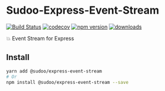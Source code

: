 # Sudoo-Express-Event-Stream

[![Build Status](https://travis-ci.com/SudoDotDog/Sudoo-Express-Event-Stream.svg?branch=master)](https://travis-ci.com/SudoDotDog/Sudoo-Express-Event-Stream)
[![codecov](https://codecov.io/gh/SudoDotDog/Sudoo-Express-Event-Stream/branch/master/graph/badge.svg)](https://codecov.io/gh/SudoDotDog/Sudoo-Express-Event-Stream)
[![npm version](https://badge.fury.io/js/%40sudoo%2Fexpress-event-stream.svg)](https://www.npmjs.com/package/@sudoo/express-event-stream)
[![downloads](https://img.shields.io/npm/dm/@sudoo/express-event-stream.svg)](https://www.npmjs.com/package/@sudoo/express-event-stream)

:boom: Event Stream for Express

## Install

```sh
yarn add @sudoo/express-event-stream
# Or
npm install @sudoo/express-event-stream --save
```
